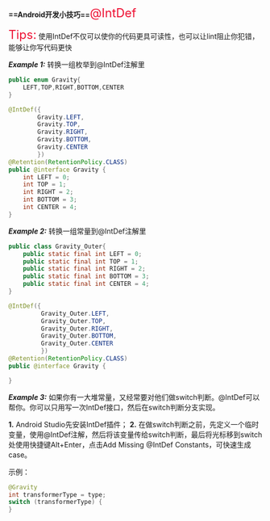 **==Android开发小技巧==**<font size="5" color="#ee1234">@IntDef</font>

<font size="5" color="#ee1234">Tips:</font>
使用IntDef不仅可以使你的代码更具可读性，也可以让lint阻止你犯错，能够让你写代码更快


***Example 1:***
转换一组枚举到@IntDef注解里

```java
public enum Gravity{
    LEFT,TOP,RIGHT,BOTTOM,CENTER
}
```
```java
@IntDef({
        Gravity.LEFT,
        Gravity.TOP,
        Gravity.RIGHT,
        Gravity.BOTTOM,
        Gravity.CENTER
        })
@Retention(RetentionPolicy.CLASS)
public @interface Gravity {
    int LEFT = 0;
    int TOP = 1;
    int RIGHT = 2;
    int BOTTOM = 3;
    int CENTER = 4;
}
```

***Example 2:***
转换一组常量到@IntDef注解里

```java
public class Gravity_Outer{
    public static final int LEFT = 0;
    public static final int TOP = 1;
    public static final int RIGHT = 2;
    public static final int BOTTOM = 3;
    public static final int CENTER = 4;
}
```
```java
@IntDef({
         Gravity_Outer.LEFT,
         Gravity_Outer.TOP,
         Gravity_Outer.RIGHT,
         Gravity_Outer.BOTTOM,
         Gravity_Outer.CENTER
         })
@Retention(RetentionPolicy.CLASS)
public @interface Gravity {

}
```


***Example 3:***
如果你有一大堆常量，又经常要对他们做switch判断。@IntDef可以帮你。你可以只用写一次IntDef接口，然后在switch判断分支实现。

**1.** Android Studio先安装IntDef插件；
**2.** 在做switch判断之前，先定义一个临时变量，使用@IntDef注解，然后将该变量传给switch判断，最后将光标移到switch处使用快捷键Alt+Enter，点击Add Missing @IntDef Constants，可快速生成case。


示例：
```java
@Gravity
int transformerType = type;
switch (transformerType) {
}
```

